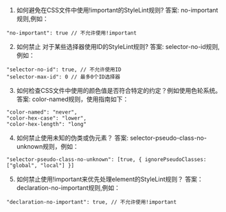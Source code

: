

1. 如何避免在CSS文件中使用!important的StyleLint规则?
答案: no-important规则,例如：
```
"no-important": true // 不允许使用!important
```

2. 如何禁止 对于某些选择器使用ID的StyleLint规则?
答案: selector-no-id规则,例如：
```
"selector-no-id": true, // 不允许使用ID
"selector-max-id": 0 // 最多0个ID选择器
```

3. 如何检查CSS文件中使用的颜色值是否符合特定的约定？例如使用色轮系统。
答案: color-named规则，使用指南如下：
```
"color-named": "never",
"color-hex-case": "lower",
"color-hex-length": "long"
```

4. 如何禁止使用未知的伪类或伪元素？
答案: selector-pseudo-class-no-unknown规则，例如：
```
"selector-pseudo-class-no-unknown": [true, { ignorePseudoClasses: ["global", "local"] }]
```

5. 如何禁止使用!important来优先处理element的StyleLint规则？
答案：declaration-no-important规则,例如：
```
"declaration-no-important": true, // 不允许使用!important
```